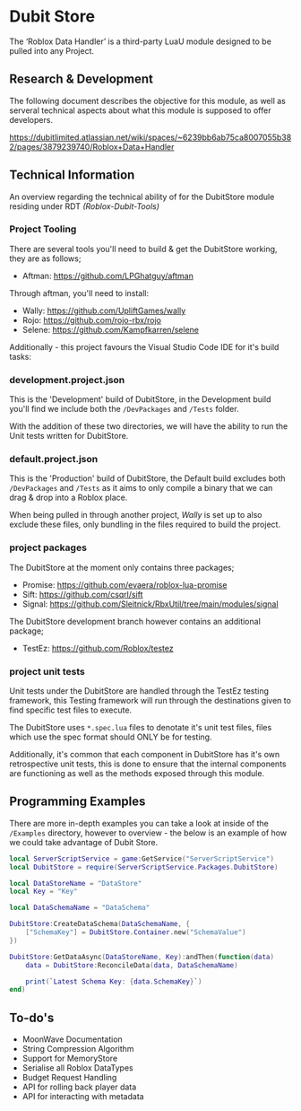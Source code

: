 # Dubit Store
The ‘Roblox Data Handler’ is a third-party LuaU module designed to be pulled into any Project.

## Research & Development
The following document describes the objective for this module, as well as serveral technical aspects about what this module is supposed to offer developers.

https://dubitlimited.atlassian.net/wiki/spaces/~6239bb6ab75ca8007055b382/pages/3879239740/Roblox+Data+Handler

## Technical Information
An overview regarding the technical ability of for the DubitStore module residing under RDT *(Roblox-Dubit-Tools)*

### Project Tooling
There are several tools you'll need to build & get the DubitStore working, they are as follows;

- Aftman: https://github.com/LPGhatguy/aftman

Through aftman, you'll need to install:

- Wally: https://github.com/UpliftGames/wally
- Rojo: https://github.com/rojo-rbx/rojo
- Selene: https://github.com/Kampfkarren/selene

Additionally - this project favours the Visual Studio Code IDE for it's build tasks:

### development.project.json
This is the 'Development' build of DubitStore, in the Development build you'll find we include both the `/DevPackages` and `/Tests` folder.

With the addition of these two directories, we will have the ability to run the Unit tests written for DubitStore. 

### default.project.json
This is the 'Production' build of DubitStore, the Default build excludes both `/DevPackages` and `/Tests` as it aims to only compile a binary that we can drag & drop into a Roblox place.

When being pulled in through another project, *Wally* is set up to also exclude these files, only bundling in the files required to build the project.

### project packages
The DubitStore at the moment only contains three packages;

- Promise: https://github.com/evaera/roblox-lua-promise
- Sift: https://github.com/csqrl/sift
- Signal: https://github.com/Sleitnick/RbxUtil/tree/main/modules/signal

The DubitStore development branch however contains an additional package;

- TestEz: https://github.com/Roblox/testez

### project unit tests
Unit tests under the DubitStore are handled through the TestEz testing framework, this Testing framework will run through the destinations given to find specific test files to execute.

The DubitStore uses `*.spec.lua` files to denotate it's unit test files, files which use the spec format should ONLY be for testing.

Additionally, it's common that each component in DubitStore has it's own retrospective unit tests, this is done to ensure that the internal components are functioning as well as the methods exposed through this module.

## Programming Examples
There are more in-depth examples you can take a look at inside of the `/Examples` directory, however to overview - the below is an example of how we could take advantage of Dubit Store.

```lua
local ServerScriptService = game:GetService("ServerScriptService")
local DubitStore = require(ServerScriptService.Packages.DubitStore)

local DataStoreName = "DataStore"
local Key = "Key"

local DataSchemaName = "DataSchema"

DubitStore:CreateDataSchema(DataSchemaName, {
	["SchemaKey"] = DubitStore.Container.new("SchemaValue")
})

DubitStore:GetDataAsync(DataStoreName, Key):andThen(function(data)
	data = DubitStore:ReconcileData(data, DataSchemaName)

	print(`Latest Schema Key: {data.SchemaKey}`)
end)
```

## To-do's

- MoonWave Documentation
- String Compression Algorithm
- Support for MemoryStore
- Serialise all Roblox DataTypes
- Budget Request Handling
- API for rolling back player data
- API for interacting with metadata